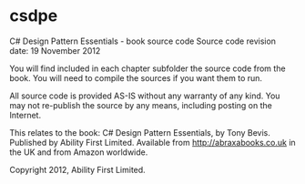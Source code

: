 csdpe
=====

C# Design Pattern Essentials - book source code
Source code revision date: 19 November 2012

You will find included in each chapter subfolder the source code from the book.
You will need to compile the sources if you want them to run.

All source code is provided AS-IS without any warranty of any kind.
You may not re-publish the source by any means, including posting on the Internet.

This relates to the book: C# Design Pattern Essentials, by Tony Bevis. Published by Ability First Limited. Available from http://abraxabooks.co.uk in the UK and from Amazon worldwide.

Copyright 2012, Ability First Limited.
